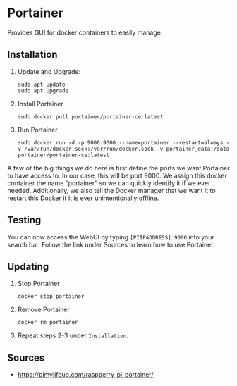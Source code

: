 # Portainer 
Provides GUI for docker containers to easily manage.
## Installation
1. Update and Upgrade:
    ```
    sudo apt update
    sudo apt upgrade
    ```
2. Install Portainer
    ```
    sudo docker pull portainer/portainer-ce:latest
    ```
3. Run Portainer
    ```
    sudo docker run -d -p 9000:9000 --name=portainer --restart=always -v /var/run/docker.sock:/var/run/docker.sock -v portainer_data:/data portainer/portainer-ce:latest
    ```
A few of the big things we do here is first define the ports we want Portainer to have access to. In our case, this will be port 9000. 
We assign this docker container the name “portainer” so we can quickly identify it if we ever needed.
Additionally, we also tell the Docker manager that we want it to restart this Docker if it is ever unintentionally offline.
## Testing
You can now access the WebUI by typing `[PIIPADDRESS]:9000` into your search bar. Follow the link under Sources to learn how to use Portainer.
## Updating
1. Stop Portainer
    ```
    docker stop portainer
    ```
2. Remove Portainer
    ```
    docker rm portainer
    ```
3. Repeat steps 2-3 under `Installation`.
## Sources
* https://pimylifeup.com/raspberry-pi-portainer/